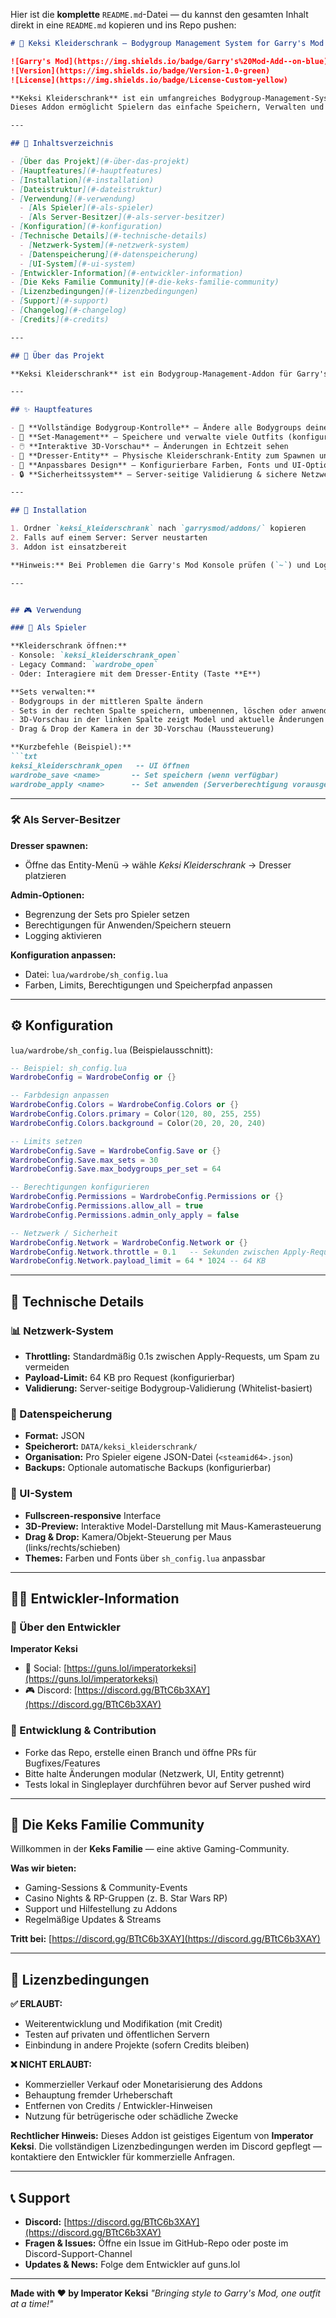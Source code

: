 Hier ist die **komplette** `README.md`-Datei — du kannst den gesamten Inhalt direkt in eine `README.md` kopieren und ins Repo pushen:

```markdown
# 🍪 Keksi Kleiderschrank — Bodygroup Management System for Garry's Mod

![Garry's Mod](https://img.shields.io/badge/Garry's%20Mod-Add--on-blue)
![Version](https://img.shields.io/badge/Version-1.0-green)
![License](https://img.shields.io/badge/License-Custom-yellow)

**Keksi Kleiderschrank** ist ein umfangreiches Bodygroup-Management-System für Garry's Mod, entwickelt von **Imperator Keksi**.  
Dieses Addon ermöglicht Spielern das einfache Speichern, Verwalten und Anwenden von Bodygroup-Kombinationen durch eine intuitive Benutzeroberfläche.

---

## 📖 Inhaltsverzeichnis

- [Über das Projekt](#-über-das-projekt)
- [Hauptfeatures](#-hauptfeatures)
- [Installation](#-installation)
- [Dateistruktur](#-dateistruktur)
- [Verwendung](#-verwendung)
  - [Als Spieler](#-als-spieler)
  - [Als Server-Besitzer](#-als-server-besitzer)
- [Konfiguration](#-konfiguration)
- [Technische Details](#-technische-details)
  - [Netzwerk-System](#-netzwerk-system)
  - [Datenspeicherung](#-datenspeicherung)
  - [UI-System](#-ui-system)
- [Entwickler-Information](#-entwickler-information)
- [Die Keks Familie Community](#-die-keks-familie-community)
- [Lizenzbedingungen](#-lizenzbedingungen)
- [Support](#-support)
- [Changelog](#-changelog)
- [Credits](#-credits)

---

## 📖 Über das Projekt

**Keksi Kleiderschrank** ist ein Bodygroup-Management-Addon für Garry's Mod. Es erlaubt Spieler:innen, Bodygroup-Kombinationen als Sets zu speichern, diese Sets zu verwalten und per UI oder Dresser-Entity schnell anzuwenden. Entwickelt für RP-Server und Singleplayer-Einsatz mit Fokus auf Sicherheit, Performance und einfache Bedienung.

---

## ✨ Hauptfeatures

- 🎨 **Vollständige Bodygroup-Kontrolle** — Ändere alle Bodygroups deines Models  
- 💾 **Set-Management** — Speichere und verwalte viele Outfits (konfigurierbar)  
- 🖱️ **Interaktive 3D-Vorschau** — Änderungen in Echtzeit sehen  
- 🏪 **Dresser-Entity** — Physische Kleiderschrank-Entity zum Spawnen und Interagieren  
- 🎨 **Anpassbares Design** — Konfigurierbare Farben, Fonts und UI-Optionen  
- 🔒 **Sicherheitssystem** — Server-seitige Validierung & sichere Netzwerkkommunikation

---

## 🚀 Installation

1. Ordner `keksi_kleiderschrank` nach `garrysmod/addons/` kopieren  
2. Falls auf einem Server: Server neustarten  
3. Addon ist einsatzbereit

**Hinweis:** Bei Problemen die Garry's Mod Konsole prüfen (`~`) und Logs kontrollieren.

---


## 🎮 Verwendung

### 👤 Als Spieler

**Kleiderschrank öffnen:**
- Konsole: `keksi_kleiderschrank_open`  
- Legacy Command: `wardrobe_open`  
- Oder: Interagiere mit dem Dresser-Entity (Taste **E**)

**Sets verwalten:**
- Bodygroups in der mittleren Spalte ändern  
- Sets in der rechten Spalte speichern, umbenennen, löschen oder anwenden  
- 3D-Vorschau in der linken Spalte zeigt Model und aktuelle Änderungen  
- Drag & Drop der Kamera in der 3D-Vorschau (Maussteuerung)

**Kurzbefehle (Beispiel):**
```txt
keksi_kleiderschrank_open   -- UI öffnen
wardrobe_save <name>       -- Set speichern (wenn verfügbar)
wardrobe_apply <name>      -- Set anwenden (Serverberechtigung vorausgesetzt)
````

---

### 🛠️ Als Server-Besitzer

**Dresser spawnen:**

* Öffne das Entity-Menü → wähle *Keksi Kleiderschrank* → Dresser platzieren

**Admin-Optionen:**

* Begrenzung der Sets pro Spieler setzen
* Berechtigungen für Anwenden/Speichern steuern
* Logging aktivieren

**Konfiguration anpassen:**

* Datei: `lua/wardrobe/sh_config.lua`
* Farben, Limits, Berechtigungen und Speicherpfad anpassen

---

## ⚙️ Konfiguration

`lua/wardrobe/sh_config.lua` (Beispielausschnitt):

```lua
-- Beispiel: sh_config.lua
WardrobeConfig = WardrobeConfig or {}

-- Farbdesign anpassen
WardrobeConfig.Colors = WardrobeConfig.Colors or {}
WardrobeConfig.Colors.primary = Color(120, 80, 255, 255)
WardrobeConfig.Colors.background = Color(20, 20, 20, 240)

-- Limits setzen
WardrobeConfig.Save = WardrobeConfig.Save or {}
WardrobeConfig.Save.max_sets = 30
WardrobeConfig.Save.max_bodygroups_per_set = 64

-- Berechtigungen konfigurieren
WardrobeConfig.Permissions = WardrobeConfig.Permissions or {}
WardrobeConfig.Permissions.allow_all = true
WardrobeConfig.Permissions.admin_only_apply = false

-- Netzwerk / Sicherheit
WardrobeConfig.Network = WardrobeConfig.Network or {}
WardrobeConfig.Network.throttle = 0.1   -- Sekunden zwischen Apply-Requests
WardrobeConfig.Network.payload_limit = 64 * 1024 -- 64 KB
```

---

## 🔧 Technische Details

### 📊 Netzwerk-System

* **Throttling:** Standardmäßig 0.1s zwischen Apply-Requests, um Spam zu vermeiden
* **Payload-Limit:** 64 KB pro Request (konfigurierbar)
* **Validierung:** Server-seitige Bodygroup-Validierung (Whitelist-basiert)

### 💾 Datenspeicherung

* **Format:** JSON
* **Speicherort:** `DATA/keksi_kleiderschrank/`
* **Organisation:** Pro Spieler eigene JSON-Datei (`<steamid64>.json`)
* **Backups:** Optionale automatische Backups (konfigurierbar)

### 🎨 UI-System

* **Fullscreen-responsive** Interface
* **3D-Preview:** Interaktive Model-Darstellung mit Maus-Kamerasteuerung
* **Drag & Drop:** Kamera/Objekt-Steuerung per Maus (links/rechts/schieben)
* **Themes:** Farben und Fonts über `sh_config.lua` anpassbar

---

## 👨‍💻 Entwickler-Information

### 📝 Über den Entwickler

**Imperator Keksi**

* 🔫 Social: [https://guns.lol/imperatorkeksi](https://guns.lol/imperatorkeksi)
* 🎮 Discord: [https://discord.gg/BTtC6b3XAY](https://discord.gg/BTtC6b3XAY)

### 🧩 Entwicklung & Contribution

* Forke das Repo, erstelle einen Branch und öffne PRs für Bugfixes/Features
* Bitte halte Änderungen modular (Netzwerk, UI, Entity getrennt)
* Tests lokal in Singleplayer durchführen bevor auf Server pushed wird

---

## 🍪 Die Keks Familie Community

Willkommen in der **Keks Familie** — eine aktive Gaming-Community.

**Was wir bieten:**

* Gaming-Sessions & Community-Events
* Casino Nights & RP-Gruppen (z. B. Star Wars RP)
* Support und Hilfestellung zu Addons
* Regelmäßige Updates & Streams

**Tritt bei:** [https://discord.gg/BTtC6b3XAY](https://discord.gg/BTtC6b3XAY)

---

## 📜 Lizenzbedingungen

**✅ ERLAUBT:**

* Weiterentwicklung und Modifikation (mit Credit)
* Testen auf privaten und öffentlichen Servern
* Einbindung in andere Projekte (sofern Credits bleiben)

**❌ NICHT ERLAUBT:**

* Kommerzieller Verkauf oder Monetarisierung des Addons
* Behauptung fremder Urheberschaft
* Entfernen von Credits / Entwickler-Hinweisen
* Nutzung für betrügerische oder schädliche Zwecke

**Rechtlicher Hinweis:** Dieses Addon ist geistiges Eigentum von **Imperator Keksi**. Die vollständigen Lizenzbedingungen werden im Discord gepflegt — kontaktiere den Entwickler für kommerzielle Anfragen.

---

## 📞 Support

* **Discord:** [https://discord.gg/BTtC6b3XAY](https://discord.gg/BTtC6b3XAY)
* **Fragen & Issues:** Öffne ein Issue im GitHub-Repo oder poste im Discord-Support-Channel
* **Updates & News:** Folge dem Entwickler auf guns.lol

---

**Made with ❤️ by Imperator Keksi**
*"Bringing style to Garry's Mod, one outfit at a time!"*
